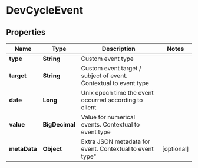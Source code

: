 # DevCycleEvent

## Properties
Name | Type | Description | Notes
------------ | ------------- | ------------- | -------------
**type** | **String** | Custom event type | 
**target** | **String** | Custom event target / subject of event. Contextual to event type | 
**date** | **Long** | Unix epoch time the event occurred according to client | 
**value** | **BigDecimal** | Value for numerical events. Contextual to event type |  
**metaData** | **Object** | Extra JSON metadata for event. Contextual to event type" |  [optional]

